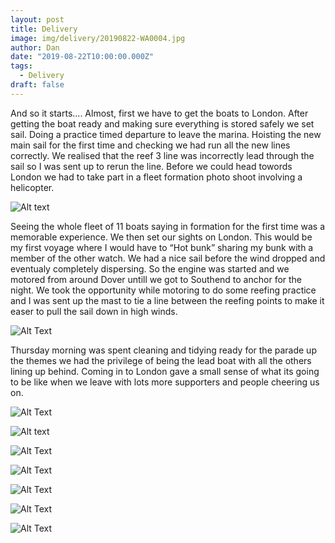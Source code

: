 ```yaml
---
layout: post
title: Delivery 
image: img/delivery/20190822-WA0004.jpg
author: Dan
date: "2019-08-22T10:00:00.000Z"
tags:
  - Delivery
draft: false
---
```


And so it starts.... Almost, first we have to get the boats to London.
After getting the boat ready and making sure everything is stored safely we set sail. Doing a practice timed departure to leave the marina. Hoisting the new main sail for the first time and checking we had run all the new lines correctly. We realised that the reef 3 line was incorrectly lead through the sail so I was sent up to rerun the line. Before we could head towords London we had to take part in a fleet formation photo shoot involving a helicopter. 

![Alt text](img/delivery/20190820-WA0010.jpg)

Seeing the whole fleet of 11 boats saying in formation for the first time was a memorable experience. We then set our sights on London. This would be my first voyage where I would have to  “Hot bunk” sharing my bunk with a member of the other watch. 
We had a nice sail before the wind dropped and eventualy completely dispersing. So the engine was started and we motored from around Dover untill we got to Southend to anchor for the night. We took the opportunity while motoring to do some reefing practice and I was sent up the mast to tie a line between the reefing points to make it easer to pull the sail down in high winds.

![Alt Text](img/delivery/20190820-WA0002.jpg)

Thursday morning was spent cleaning and tidying ready for the parade up the themes  we had the privilege of being the lead boat with all the others lining up behind. Coming in to London gave a small sense of what its going to be like when we leave with lots more supporters and people cheering us on.  

![Alt Text](img/delivery/20190822_164035.jpg)

![Alt text](img/delivery/20190821_135828.jpg)

![Alt Text](img/delivery/20190822-WA0008.jpg)

![Alt Text](img/delivery/20190822-WA0023.jpg)

![Alt Text](img/delivery/20190822-WA0038.jpg)

![Alt Text](img/delivery/20190822-WA0046.jpg)

![Alt Text](img/delivery/20190823-WA0001.jpg)
